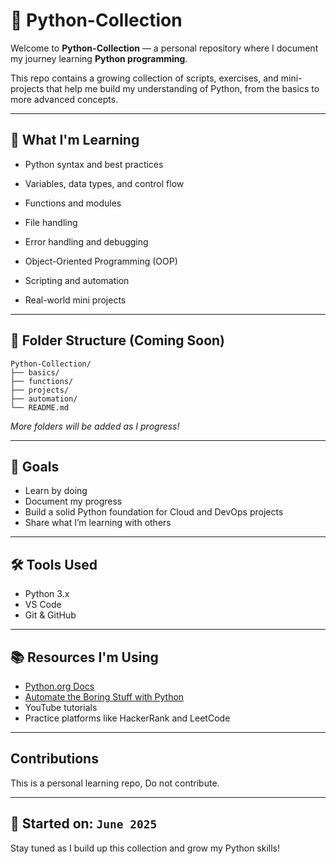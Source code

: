 # 🐍 Python-Collection

Welcome to **Python-Collection** — a personal repository where I document my journey learning **Python programming**.

This repo contains a growing collection of scripts, exercises, and mini-projects that help me build my understanding of Python, from the basics to more advanced concepts.

---

## 🚀 What I'm Learning

- Python syntax and best practices
- Variables, data types, and control flow
- Functions and modules
- File handling

- Error handling and debugging
- Object-Oriented Programming (OOP)
- Scripting and automation
- Real-world mini projects

---

## 📁 Folder Structure (Coming Soon)

```
Python-Collection/
├── basics/
├── functions/
├── projects/
├── automation/
└── README.md
```

*More folders will be added as I progress!*

---

## 📌 Goals

- Learn by doing
- Document my progress
- Build a solid Python foundation for Cloud and DevOps projects
- Share what I’m learning with others

---

## 🛠️ Tools Used

- Python 3.x
- VS Code
- Git & GitHub

---

## 📚 Resources I'm Using

- [Python.org Docs](https://docs.python.org/3/)
- [Automate the Boring Stuff with Python](https://automatetheboringstuff.com/)
- YouTube tutorials
- Practice platforms like HackerRank and LeetCode

---

##  Contributions

This is a personal learning repo, Do not contribute.

---

## 📅 Started on: `June 2025`

Stay tuned as I build up this collection and grow my Python skills!
